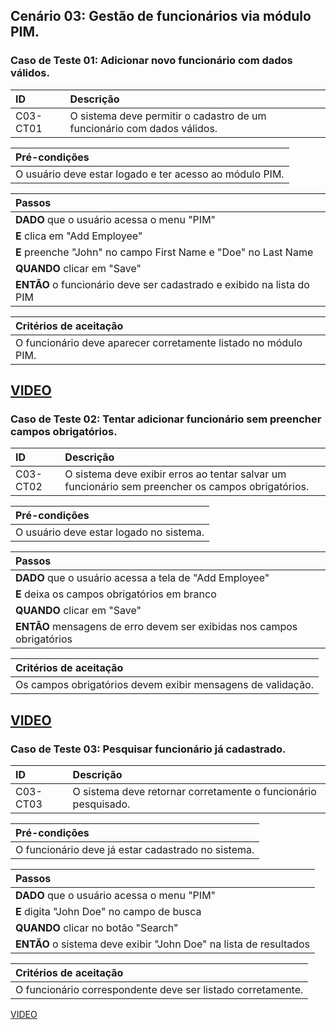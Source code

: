 ## Cenário 03: Gestão de funcionários via módulo PIM.

### Caso de Teste 01: Adicionar novo funcionário com dados válidos.

| ID       | Descrição                                                          |
| :------- | :----------------------------------------------------------------- |
| C03-CT01 | O sistema deve permitir o cadastro de um funcionário com dados válidos. |

| **Pré-condições**                                             |
| :------------------------------------------------------------ |
| O usuário deve estar logado e ter acesso ao módulo PIM.       |

| **Passos**                                                        |
| :---------------------------------------------------------------- |
| **DADO** que o usuário acessa o menu \"PIM\"                     |
| **E** clica em \"Add Employee\"                                  |
| **E** preenche \"John\" no campo First Name e \"Doe\" no Last Name |
| **QUANDO** clicar em \"Save\"                                    |
| **ENTÃO** o funcionário deve ser cadastrado e exibido na lista do PIM |

| **Critérios de aceitação**                                      |
| :-------------------------------------------------------------- |
| O funcionário deve aparecer corretamente listado no módulo PIM. |

[VIDEO](https://jam.dev/c/a3e6fdcb-bea0-4910-abe4-ea14ca0835f8)
---

### Caso de Teste 02: Tentar adicionar funcionário sem preencher campos obrigatórios.

| ID       | Descrição                                                                  |
| :------- | :------------------------------------------------------------------------- |
| C03-CT02 | O sistema deve exibir erros ao tentar salvar um funcionário sem preencher os campos obrigatórios. |

| **Pré-condições**                                             |
| :------------------------------------------------------------ |
| O usuário deve estar logado no sistema.                       |

| **Passos**                                                        |
| :---------------------------------------------------------------- |
| **DADO** que o usuário acessa a tela de \"Add Employee\"          |
| **E** deixa os campos obrigatórios em branco                     |
| **QUANDO** clicar em \"Save\"                                    |
| **ENTÃO** mensagens de erro devem ser exibidas nos campos obrigatórios |

| **Critérios de aceitação**                                      |
| :-------------------------------------------------------------- |
| Os campos obrigatórios devem exibir mensagens de validação.     |

[VIDEO](https://jam.dev/c/55294468-2296-4256-8f3a-aef8aaf5f1b5)
---

### Caso de Teste 03: Pesquisar funcionário já cadastrado.

| ID       | Descrição                                                  |
| :------- | :--------------------------------------------------------- |
| C03-CT03 | O sistema deve retornar corretamente o funcionário pesquisado. |

| **Pré-condições**                                             |
| :------------------------------------------------------------ |
| O funcionário deve já estar cadastrado no sistema.            |

| **Passos**                                                        |
| :---------------------------------------------------------------- |
| **DADO** que o usuário acessa o menu \"PIM\"                     |
| **E** digita \"John Doe\" no campo de busca                      |
| **QUANDO** clicar no botão \"Search\"                            |
| **ENTÃO** o sistema deve exibir \"John Doe\" na lista de resultados |

| **Critérios de aceitação**                                      |
| :-------------------------------------------------------------- |
| O funcionário correspondente deve ser listado corretamente.     |

[VIDEO](https://jam.dev/c/ad04c495-6c48-4043-834e-327b1a72890a)
